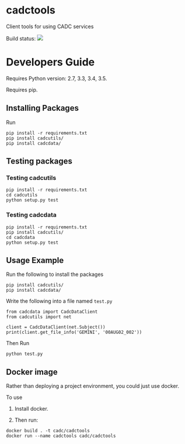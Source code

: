 # cadctools
Client tools for using CADC services

Build status:
<a href="https://travis-ci.org/opencadc/cadctools"><img src="https://travis-ci.org/opencadc/cadctools.svg?branch=master" /></a>

# Developers Guide

Requires Python version: 2.7, 3.3, 3.4, 3.5.

Requires pip.


## Installing Packages

Run 
```
pip install -r requirements.txt
pip install cadcutils/
pip install cadcdata/
```

## Testing packages

### Testing cadcutils

```
pip install -r requirements.txt
cd cadcutils
python setup.py test
```

### Testing cadcdata

```
pip install -r requirements.txt
pip install cadcutils/
cd cadcdata
python setup.py test
```

## Usage Example

Run the following to install the packages 
```
pip install cadcutils/
pip install cadcdata/
```

Write the following into a file named `test.py`
```
from cadcdata import CadcDataClient
from cadcutils import net

client = CadcDataClient(net.Subject())
print(client.get_file_info('GEMINI', '00AUG02_002'))
```

Then Run
```
python test.py
```

## Docker image

Rather than deploying a project environment, you could just use docker. 

To use

1. Install docker. 

2. Then run: 
```
docker build . -t cadc/cadctools
docker run --name cadctools cadc/cadctools 
```


